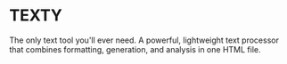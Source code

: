 # TEXTY
The only text tool you'll ever need. A powerful, lightweight text processor that combines formatting, generation, and analysis in one HTML file.
